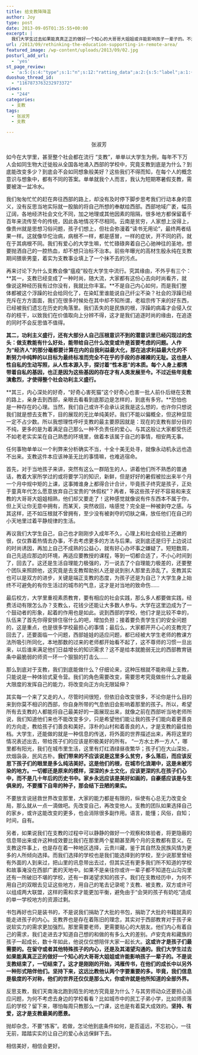 ```yaml
---
title: 给支教降降温
author: Joy
type: post
date: 2013-09-05T01:35:55+00:00
excerpt: |
  我们大学生过去如果能真真正正的做好一个知心的大哥哥大姐姐或许能影响孩子一辈子的。不是说支教结束了，一切结束了。这才是刚刚的开始，鸿雁传书，在他们的成长中以另外一种形式陪伴他们。坚持下来，这远比教他认两个字要重要的多。毕竟，我们信息是极度的不对称，他们的世界还仅仅是那么大，你或许就是他所知道的全部外界。
url: /2013/09/rethinking-the-education-supporting-in-remote-area/
featured_image: /wp-content/uploads/2013/09/02.jpg
posturl_add_url:
  - 'yes'
st_page_review:
  - 'a:5:{s:4:"type";s:1:"n";s:12:"ratting_data";a:2:{s:5:"label";a:1:{i:0;s:0:"";}s:5:"score";a:1:{i:0;s:1:"0";}}s:7:"postion";s:2:"tl";s:5:"title";s:0:"";s:11:"score_label";s:0:"";}'
duoshuo_thread_id:
  - "1167873763232973372"
views:
  - "244"
categories:
  - 支教
tags:
  - 张淑芳
  - 支教

---
```

<p style="text-align: center;" align="right">
  张淑芳
</p>

如今在大学里，甚至整个社会都在流行 “支教”，单单以大学生为例，每年不下万人会如同生物大迁徙般从全国各地涌入西部的学校中，究竟支教到底是为什么？到底能改变多少？到底会不会如同想象般美好？这些我们不得而知，在每个人的概念意识与想象中，都有不同的答案。单单就我个人而言，我认为短期寒暑假支教，需要被泼一盆冷水。

我们匆匆忙忙的赶在奔往西部的路上，却没有及时停下脚步思考我们行动本身的意义，没有反思当地实际就一股脑的将自己所想的奉献给西部。西部地域广袤，幅员辽阔，各地经济社会文化不同，加之地理或其他因素的阻隔，很多地方都保留着千百年来流传至今的传统，因此各地情况不尽相同。云南是贫穷，人家想上没得上，像贵州就是思想习俗问题，孩子们想上，但社会弥漫着“读书无用论”，最终两者结果一样。这就像华佗治病，病根不一样，都是感冒，一样的症状，开不同的药，就在于其病根不同。我们有爱心的大学生嘛，忙忙碌碌奔着自己心驰神往的圣地，想要抛洒自己的一腔热血，却不想只治标不治本。前些年曝光的高材生殷永纯在支教期间猥亵男童，着实为支教事业填上了一个抹不去的污点。

再来讨论下为什么支教会像“瘟疫”般在大学生中流行。究其缘由，不外乎有三个：**其一，支教已经变成了一种时尚，随大流，大家都有这份心去向时尚看齐，就像说这种经历我有过你没有，我就比你丰富。**不是自己内心如何，而是我们整体都被这个浮躁的社会给同化了，在染缸里谁能说自己纤尘不染？社会的浮躁已经充斥在方方面面，我们在很多时候处在其中却不知所谓，老祖宗传下来的好东西，已经被我们遗忘在历史的角落里。我们丢失的是民族的根，浮躁的病毒才会侵入仅存的枝干，以致我们在价值取向上分辨不得，这才是我们追逐时尚的缘由，在追逐的同时不会反思值不值得。

**其二，功利主义盛行，还有大部分人自己压根意识不到的潜意识里已经闪现过的念头：做支教能有什么好处，能带给自己什么改变或许是首要考虑的问题。**人作为“经济人”的那分毫都要计算在内的自我利益最大化，那在追求利益最大化的不断努力中纯粹的以目标为最终标准而完全不在乎的手段的赤裸裸的无耻。这也是人性自私的生动写照，从人性本源入手，探讨着“性本恶”的本质。每个人身上都携带着自私的基因，也正是因为这些基因的存在才有人类发展至今。不过近些年竟愈演愈烈，才使得整个社会功利主义盛行**。**

**其三，内心深处的好奇，“好奇心害死猫”这个好奇心也害一批人前仆后继在支教的路上，亲身去到西部，亲眼去看看到底那边是怎样的，到底有多穷。**恐怕也是一种存在的心理。当然，我们自己或许不会承认说我是这么想的，也许你只想说我们就是想去支教下，目的展现的无比单纯美好。我们不能以偏概全，但这种显现一定不占少数。所以我想理性呼吁支教的最主要原因就是：现在的支教有部分目的不纯，更多的是为着满足自己那么一种不负责任的爱心。与其这般让大家都受伤还不如老老实实呆在自己熟悉的环境里，做着本该属于自己的事情，相安两无事。

任何事物单单以一个利弊来分析确实不当，十全十美无处寻，就像永动机永远也造不出来。支教这件本应该神圣无比的事情嘛，也难逃宿命。

首先，对于当地孩子来讲，突然有这么一群陌生的人，讲着他们所不熟悉的普通话，教着大家所学过的或将要学习的知识，新鲜，但是好好的暑假被拉出来半个月一个月中规中矩的上课，这事摊谁身上都得合计合计，毕竟孩子终究是孩子，正处于童真年代怎么愿意放弃自己宝贵的“休假权”？再者，等这些孩子好不容易和来支教的大哥哥大姐姐相熟，他们却又要走了！这种感觉就像说有件东西本不属于你，但上天让你无意中拥有，而某天，突然收回，啥感觉？完全是一种被剥夺之感。与其这样，还不如压根就不曾拥有，至少没有被剥夺的切肤之痛，放任他们在自己的小天地里过着平静规律的生活。

再议我们大学生自己，自己也才刚刚步入成年不久，心理上和社会经验上还嫩的很，仅仅靠着热情去办事，不去考虑更多的方法与后果。说到底还是归于上边说过的时尚诱因，再加上自己不成熟的公益心，就有好心办坏事之嫌疑了。短短数周，自己先适应那边的环境，再适应要教授的课程，等到一切都合适了，不小心时间到了，回去了。这还是生活自理能力极强的，万一说去了个自理能力极差的，还要整个团队来照顾他，这究竟是去支教帮助别人还是说到别人那里去添乱了。支教其实也可以是双方的进步，关键是端正支教的态度，为孩子还是为自己？大学生身上始终不可避免的有你生活过的城市的气息，这才是对当地的致命伤……

最后校方，大学里重视素质教育，要有相应的社会实践，那么多人都要做实践，经费活动有限怎么办？支教么，花钱少还能让大多数人参与。大学在这里边成为了一个鼓动者的形象，起着的作用也是如此。说到西部的学校，他们才是比较不幸的，队伍来了首先你得安排住宿什么的吧，增加负担；接着要负责学生们的安全问题的，这是重点，也是很多学校最担心的事情；最后么，大家都开开心心的支教完了回去了，还要面临一个问题，西部娃娃的适应问题，都已经被大学生老师的教课方法所吸引所同化，本地那数的过来的老师都开始看不起了，这不尊师的习惯一旦出来，以后谁来满足他们日益增长的知识需求？这不是给本就脆弱无比的西部教育链条中最脆弱的师资一环一个狠狠的打击么……

那么到底对于支教，我们到底能做什么？仔细论来，这种压根就不能称得上支教，只能说是一种体验式夏令营。我们的角色需要改变，需要思考究竟做些什么才能最大限度的发挥自己的能力，将改变向正方向无限延伸？

其实每一个来了又走的人，尽管时间很短，但依旧会改变很多，不论你是什么目的来到你莫不相识的西部，你自身所带的气息依旧会影响着那里的孩子。所以，希望所有去支教的人都能将自己最美好的一面展现出来，就像之前在西部听当地老师所说，我们知道他们来也不能改变多少，只是希望他们能让我的孩子们能向着更善良的方向走，教给孩子们善良和美好。淳朴的山村和着善良的人，才是支教的最佳拍档。大学生，还能做的就是一种信息的传送，将外面的世界描述出来，再将这里的情况表述出去，带给孩子们的应该是积极美好的所有。 “一方水土养一方人”，哪里都有阳光，我们在城市里生活，这里有灯红酒绿昼夜繁华；孩子们在大山深处，炊烟袅袅，民风古朴。**我们带来的不应该说是这里多么贫穷，多么落后，而应该反思下孩子们的眼里是多么纯洁美好。这是他们的根，在城市化浪潮中，这是未被污染的地方。一切都还是原来的模样，深深的乡土文化，应该更深的扎在孩子们心中，而不是几十年后的历史书中。家乡永远应该是美好如画的，自豪感应该是与生俱来的，不要播下自卑的种子，那会结下丑陋的果实。**

不要放言说拯救世界改变那里，大家的能力都是有限的，纵使有心总无力改变全局，那么就从一点一滴做吧。先改变自己，再改变他人。支教的团队如果选择自己的家乡，或许这能改变的更多，也会消除很多副作用。语言，能懂；风俗，自知；时间，自有。

另者，如果说我们在支教的过程中可以静静的做好一个观察和体验者，将更隐蔽的信息带出来或许这种成效要比我们在那里两个星期甚至两个月的支教都有意义。在支教这件事上，也是存在着一种地区选择，云贵川藏，鉴于其自然及民族风情为更多的人所倾向选择。而我们选择的学校也是我们能选择到的学校，至少说那里曾经有外面的人到来过，把山里的讯息带出去过，但其实还有更多我们所不知道的学校和故事淹没在西部广袤的天地中。如果不是亲往你或许一辈子都不知道在山沟沟里还有一所破旧不堪的学校，还有一群渴望求知的孩子。我们在支教经历中，为何不用自己的双眼去见证这些地方，用自己的笔去记录呢？支教、被支教，双方或许可以组成两大联盟，这样的需和求才能更加平衡，避免由于“会哭的孩子有奶吃”造成的单一学校地方的资源过剩。

书包再好也只是装书的，不是说我们捐助了大批的书包，捐助了大批的书籍就真的能走进孩子的内心。支教界也是存在着陈旧的理念，其实对于西部教育对于孩子来说软实力的需求更加强烈。那里需要老师，更需要贴心的大朋友。他们内心有着自己的需求，我们走进去才知道自己想的和做的有多么大的差别。卢安克肯和藏族的孩子一起成长，数十年如此，他说仅仅想陪伴大家一起长大。**这或许才是孩子们最需要的。在留守或者其他特殊孩子的内心，还是及其渴望沟通的。我们大学生过去如果能真真正正的做好一个知心的大哥哥大姐姐或许能影响孩子一辈子的。不是说支教结束了，一切结束了。这才是刚刚的开始，鸿雁传书，在他们的成长中以另外一种形式陪伴他们。坚持下来，这远比教他认两个字要重要的多。毕竟，我们信息是极度的不对称，他们的世界还仅仅是那么大，你或许就是他所知道的全部外界。**

反思支教，我们天南海北跑到陌生的地方究竟是为什么？与其劳师动众还要担心适应问题，为何不考虑去身边的学校看看？比如城市中的民工子弟小学，比如师资落后的学校？留下来，哪怕每周只教那么一门课，这也是有着莫大成效的。**坚持、有爱，这才是支教最美的愿景。**

抛却杂念，不要“拣客”。若做，怎论他到底条件如何，是否遥远，不忘初心，一往无前，踏踏实实的让自己的爱心永远保鲜下去。

相信美好，相信会更好。